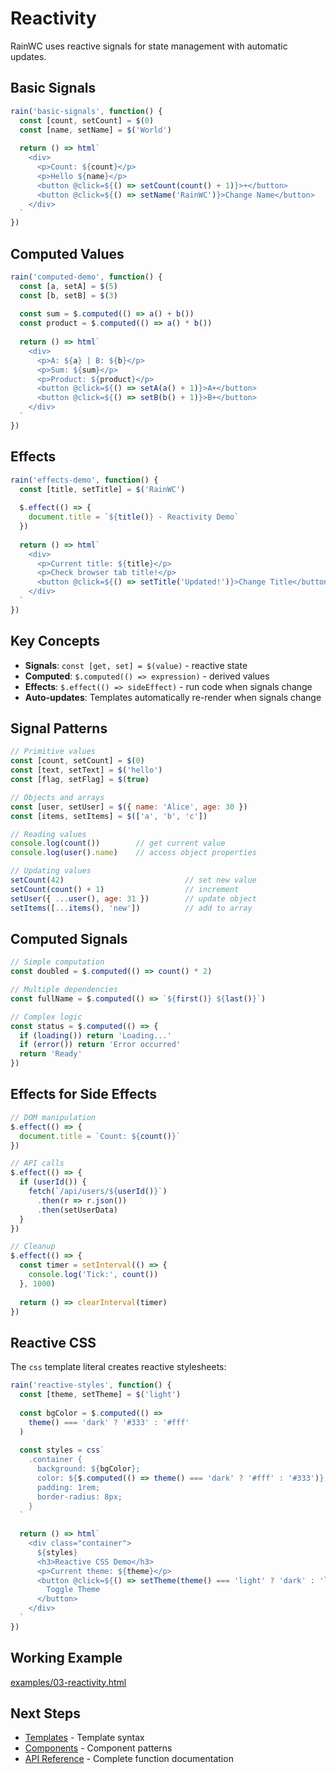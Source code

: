 # Reactivity

RainWC uses reactive signals for state management with automatic updates.

## Basic Signals

```javascript
rain('basic-signals', function() {
  const [count, setCount] = $(0)
  const [name, setName] = $('World')
  
  return () => html`
    <div>
      <p>Count: ${count}</p>
      <p>Hello ${name}</p>
      <button @click=${() => setCount(count() + 1)}>+</button>
      <button @click=${() => setName('RainWC')}>Change Name</button>
    </div>
  `
})
```

## Computed Values

```javascript
rain('computed-demo', function() {
  const [a, setA] = $(5)
  const [b, setB] = $(3)
  
  const sum = $.computed(() => a() + b())
  const product = $.computed(() => a() * b())
  
  return () => html`
    <div>
      <p>A: ${a} | B: ${b}</p>
      <p>Sum: ${sum}</p>
      <p>Product: ${product}</p>
      <button @click=${() => setA(a() + 1)}>A+</button>
      <button @click=${() => setB(b() + 1)}>B+</button>
    </div>
  `
})
```

## Effects

```javascript
rain('effects-demo', function() {
  const [title, setTitle] = $('RainWC')
  
  $.effect(() => {
    document.title = `${title()} - Reactivity Demo`
  })
  
  return () => html`
    <div>
      <p>Current title: ${title}</p>
      <p>Check browser tab title!</p>
      <button @click=${() => setTitle('Updated!')}>Change Title</button>
    </div>
  `
})
```

## Key Concepts

- **Signals**: `const [get, set] = $(value)` - reactive state
- **Computed**: `$.computed(() => expression)` - derived values
- **Effects**: `$.effect(() => sideEffect)` - run code when signals change
- **Auto-updates**: Templates automatically re-render when signals change

## Signal Patterns

```javascript
// Primitive values
const [count, setCount] = $(0)
const [text, setText] = $('hello')
const [flag, setFlag] = $(true)

// Objects and arrays
const [user, setUser] = $({ name: 'Alice', age: 30 })
const [items, setItems] = $(['a', 'b', 'c'])

// Reading values
console.log(count())        // get current value
console.log(user().name)    // access object properties

// Updating values
setCount(42)                           // set new value
setCount(count() + 1)                  // increment
setUser({ ...user(), age: 31 })        // update object
setItems([...items(), 'new'])          // add to array
```

## Computed Signals

```javascript
// Simple computation
const doubled = $.computed(() => count() * 2)

// Multiple dependencies
const fullName = $.computed(() => `${first()} ${last()}`)

// Complex logic
const status = $.computed(() => {
  if (loading()) return 'Loading...'
  if (error()) return 'Error occurred'
  return 'Ready'
})
```

## Effects for Side Effects

```javascript
// DOM manipulation
$.effect(() => {
  document.title = `Count: ${count()}`
})

// API calls
$.effect(() => {
  if (userId()) {
    fetch(`/api/users/${userId()}`)
      .then(r => r.json())
      .then(setUserData)
  }
})

// Cleanup
$.effect(() => {
  const timer = setInterval(() => {
    console.log('Tick:', count())
  }, 1000)
  
  return () => clearInterval(timer)
})
```

## Reactive CSS

The `css` template literal creates reactive stylesheets:

```javascript
rain('reactive-styles', function() {
  const [theme, setTheme] = $('light')
  
  const bgColor = $.computed(() => 
    theme() === 'dark' ? '#333' : '#fff'
  )
  
  const styles = css`
    .container {
      background: ${bgColor};
      color: ${$.computed(() => theme() === 'dark' ? '#fff' : '#333')};
      padding: 1rem;
      border-radius: 8px;
    }
  `
  
  return () => html`
    <div class="container">
      ${styles}
      <h3>Reactive CSS Demo</h3>
      <p>Current theme: ${theme}</p>
      <button @click=${() => setTheme(theme() === 'light' ? 'dark' : 'light')}>
        Toggle Theme
      </button>
    </div>
  `
})
```

## Working Example

[examples/03-reactivity.html](../examples/03-reactivity.html)

## Next Steps

- [Templates](templates.md) - Template syntax
- [Components](components.md) - Component patterns
- [API Reference](api.md) - Complete function documentation